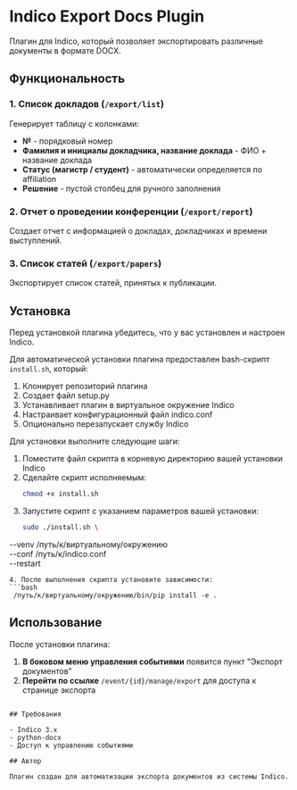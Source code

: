 # Indico Export Docs Plugin

Плагин для Indico, который позволяет экспортировать различные документы в формате DOCX.

## Функциональность

### 1. Список докладов (`/export/list`)
Генерирует таблицу с колонками:
- **№** - порядковый номер
- **Фамилия и инициалы докладчика, название доклада** - ФИО + название доклада
- **Статус (магистр / студент)** - автоматически определяется по affiliation
- **Решение** - пустой столбец для ручного заполнения

### 2. Отчет о проведении конференции (`/export/report`)
Создает отчет с информацией о докладах, докладчиках и времени выступлений.

### 3. Список статей (`/export/papers`)
Экспортирует список статей, принятых к публикации.

## Установка

Перед установкой плагина убедитесь, что у вас установлен и настроен Indico.

Для автоматической установки плагина предоставлен bash-скрипт `install.sh`, который:

1. Клонирует репозиторий плагина
2. Создает файл setup.py
3. Устанавливает плагин в виртуальное окружение Indico
4. Настраивает конфигурационный файл indico.conf
5. Опционально перезапускает службу Indico

Для установки выполните следующие шаги:

1. Поместите файл скрипта в корневую директорию вашей установки Indico
2. Сделайте скрипт исполняемым:
   ```bash
   chmod +x install.sh
   ```
3. Запустите скрипт с указанием параметров вашей установки:
   ```bash
   sudo ./install.sh \
  --venv /путь/к/виртуальному/окружению \
  --conf /путь/к/indico.conf \
  --restart
   ```
4. После выполнения скрипта установите зависимости:
   ```bash
    /путь/к/виртуальному/окружению/bin/pip install -e .
   ```

## Использование

После установки плагина:

1. **В боковом меню управления событиями** появится пункт "Экспорт документов"
4. **Перейти по ссылке** `/event/{id}/manage/export` для доступа к странице экспорта
```

## Требования

- Indico 3.x
- python-docx
- Доступ к управлению событиями

## Автор

Плагин создан для автоматизации экспорта документов из системы Indico.

